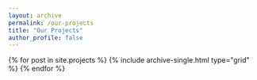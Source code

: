 ```yaml
---
layout: archive
permalink: /our-projects
title: "Our Projects"
author_profile: false
---
```


<div class="grid__wrapper">
{% for post in site.projects %}
	{% include archive-single.html type="grid" %}
{% endfor %} 
</div>